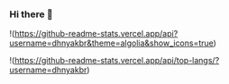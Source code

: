 ### Hi there 👋


!(https://github-readme-stats.vercel.app/api?username=dhnyakbr&theme=algolia&show_icons=true)


!(https://github-readme-stats.vercel.app/api/top-langs/?username=dhnyakbr)


<!--
**dhnyakbr/dhnyakbr** is a ✨ _special_ ✨ repository because its `README.md` (this file) appears on your GitHub profile.

Here are some ideas to get you started:

- 🔭 I’m currently working on ...
- 🌱 I’m currently learning ...
- 👯 I’m looking to collaborate on ...
- 🤔 I’m looking for help with ...
- 💬 Ask me about ...
- 📫 How to reach me: ...
- 😄 Pronouns: ...
- ⚡ Fun fact: ...
-->

